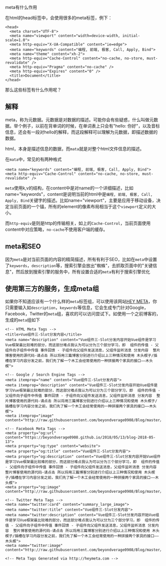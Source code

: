 meta有什么作用

在html的head标签中，会使用很多的meta标签，例下：
    
    <head>
      <meta charset="UTF-8">
      <meta name="viewport" content="width=device-width, initial-scale=1.0">
      <meta http-equiv="X-UA-Compatible" content="ie=edge">
      <meta name="keywords" content="编程, 前端, 极客, Call, Apply, Bind">
      <meta name="theme" content="xh-2">
      <meta http-equiv="Cache-Control" content="no-cache, no-store, must-revalidate" />
      <meta http-equiv="Pragma" content="no-cache" />
      <meta http-equiv="Expires" content="0" />
      <title>Document</title>
    </head>
  
那么这些标签有什么作用呢？

## 解释

meta，称为元数据。元数据是对数据的描述。可能你会有些疑惑，什么叫做元数据。举个例子，以前在背单词的时候，在单词表上只会有"hello: 你好"，以及音标信息，还会有一段对hello的解释，而这段解释可以理解为元数据，即描述数据的数据。

html，本身是描述信息的数据，而`mata`就是对整个html文件信息的描述。

在`mata`中，常见的有两种格式

    <meta name="keywords" content="编程, 前端, 极客, Call, Apply, Bind">
    <meta http-equiv="Cache-Control" content="no-cache, no-store, must-revalidate" />

`meta`使用k,v的结构，在content中是对name的一个详细描述，比如name="keywords"，content是说明当前的html中是`编程, 前端, 极客, Call, Apply, Bind`关键字的描述。比如name="viewport"，主要是应用于移动设备，决定当前页面的一个锚，所有的element的像素布局相当于这个`viewport`定义的大小。

而`http-equiv`是则是http的传输相关，如上的`Cache-Control`，当前页面使用content中对应策略，`no-cache`不使用客户端的缓存。

## meta和SEO

因为`meta`是对当前页面的内容的精简描述，所有有利于SEO，比如在`meta`中设置了`keywords`，`description`等，搜索引擎会放出"蜘蛛"，去抓取页面中的"关键信息"，然后放到搜索引擎的服务中，所有设置合适的`meta`有利于搜索引擎优化

## 使用第三方的服务，生成meta组

如果你不知道应该有一个什么样的`meta`标签组，可以使用该网站[HEY META](http://www.heymeta.com)，你只需要输入如`description`，`keywords`等信息，它会生成专门针对Google，Facebook，Twitter的`meta`组，喜欢的可以访问尝试下。如使用一个之前博客的，生成的`meta`组如下

	<!-- HTML Meta Tags -->
	<title>Vue组件三-Slot分发内容</title>
	<meta name="description" content="Vue组件三-Slot分发内容开始Vue组件是学习Vue框架最比较难的部分，而这部分难点我认为可以分为三个部分学习，即  组件的传值 - 父组件向子组件中传值 事件回馈 - 子组件向父组件发送消息，父组件监听消息 分发内容  整片博客使用的源代码-请点击 所以将用三篇博客分别进行介绍以上三种情况和使用 木头楔子/插槽在学习内容分发之前，我们先了解一个木工会经常使用的一种拼接两个家具的接口——木头楔">
	
	<!-- Google / Search Engine Tags -->
	<meta itemprop="name" content="Vue组件三-Slot分发内容">
	<meta itemprop="description" content="Vue组件三-Slot分发内容开始Vue组件是学习Vue框架最比较难的部分，而这部分难点我认为可以分为三个部分学习，即  组件的传值 - 父组件向子组件中传值 事件回馈 - 子组件向父组件发送消息，父组件监听消息 分发内容  整片博客使用的源代码-请点击 所以将用三篇博客分别进行介绍以上三种情况和使用 木头楔子/插槽在学习内容分发之前，我们先了解一个木工会经常使用的一种拼接两个家具的接口——木头楔">
	<meta itemprop="image" content="http://raw.githubusercontent.com/beyondverage0908/Blog/master/resoure/componet_slot_qizi.jpeg">
	
	<!-- Facebook Meta Tags -->
	<meta property="og:url" content="https://beyondverage0908.github.io/2018/05/13/blog-2018-05-13">
	<meta property="og:type" content="website">
	<meta property="og:title" content="Vue组件三-Slot分发内容">
	<meta property="og:description" content="Vue组件三-Slot分发内容开始Vue组件是学习Vue框架最比较难的部分，而这部分难点我认为可以分为三个部分学习，即  组件的传值 - 父组件向子组件中传值 事件回馈 - 子组件向父组件发送消息，父组件监听消息 分发内容  整片博客使用的源代码-请点击 所以将用三篇博客分别进行介绍以上三种情况和使用 木头楔子/插槽在学习内容分发之前，我们先了解一个木工会经常使用的一种拼接两个家具的接口——木头楔">
	<meta property="og:image" content="http://raw.githubusercontent.com/beyondverage0908/Blog/master/resoure/componet_slot_qizi.jpeg">
	
	<!-- Twitter Meta Tags -->
	<meta name="twitter:card" content="summary_large_image">
	<meta name="twitter:title" content="Vue组件三-Slot分发内容">
	<meta name="twitter:description" content="Vue组件三-Slot分发内容开始Vue组件是学习Vue框架最比较难的部分，而这部分难点我认为可以分为三个部分学习，即  组件的传值 - 父组件向子组件中传值 事件回馈 - 子组件向父组件发送消息，父组件监听消息 分发内容  整片博客使用的源代码-请点击 所以将用三篇博客分别进行介绍以上三种情况和使用 木头楔子/插槽在学习内容分发之前，我们先了解一个木工会经常使用的一种拼接两个家具的接口——木头楔">
	<meta name="twitter:image" content="http://raw.githubusercontent.com/beyondverage0908/Blog/master/resoure/componet_slot_qizi.jpeg">
	
	<!-- Meta Tags Generated via http://heymeta.com -->